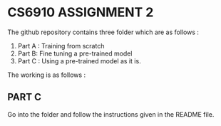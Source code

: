 # CS6910 ASSIGNMENT 2

The github repository contains three folder  which are as follows :
1. Part A : Training from scratch
2. Part B: Fine tuning a pre-trained model
3. Part C : Using a pre-trained model as it is.

The working is as follows :
 
 
## PART C
Go into the folder and follow the instructions given in the README file.
